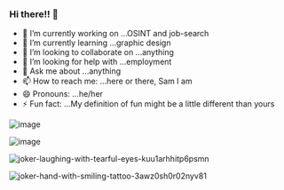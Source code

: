 ### Hi there!! 👋

<!--
**hatonthecat/hatonthecat** is a ✨ _special_ ✨ repository because its `README.md` (this file) appears on your GitHub profile.

Here are some ideas to get you started:
-->

- 🔭 I’m currently working on ...OSINT and job-search
- 🌱 I’m currently learning ...graphic design
- 👯 I’m looking to collaborate on ...anything
- 🤔 I’m looking for help with ...employment
- 💬 Ask me about ...anything
- 📫 How to reach me: ...here or there, Sam I am 
- 😄 Pronouns: ...he/her
- ⚡ Fun fact: ...My definition of fun might be a little different than yours

![image](https://github.com/hatonthecat/hatonthecat/assets/76194453/a7fdd751-8f10-41bf-80e3-f73f6cbfdce3)

![image](https://github.com/hatonthecat/hatonthecat/assets/76194453/50d8bebb-3b6a-40c0-8d12-60bd09a2f3da)

![joker-laughing-with-tearful-eyes-kuu1arhhitp6psmn](https://github.com/hatonthecat/hatonthecat/assets/76194453/1431f8fe-1bf8-4596-8d60-5c4f619d313c)

![joker-hand-with-smiling-tattoo-3awz0sh0r02nyv81](https://github.com/hatonthecat/hatonthecat/assets/76194453/c910c3fb-0a04-4ddc-988d-a05d8b67563a)
